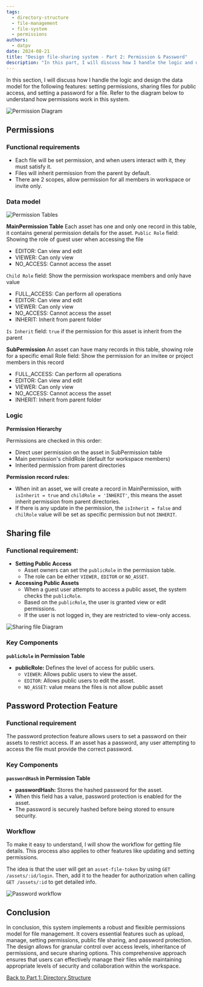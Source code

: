 ```yaml
---
tags:
  - directory-structure
  - file-management
  - file-system
  - permissions
authors:
  - datpv
date: 2024-08-21
title: "Design file-sharing system - Part 2: Permission & Password"
description: "In this part, I will discuss how I handle the logic and design the data model for the following features: setting permissions, sharing files for public access, and setting a password for a file."
---
```

In this section, I will discuss how I handle the logic and design the data model for the following features: setting permissions, sharing files for public access, and setting a password for a file. Refer to the diagram below to understand how permissions work in this system.

![Permission Diagram](assets/design-file-sharing-system_3.webp)

## Permissions

### Functional requirements

- Each file will be set permission, and when users interact with it, they must satisfy it.
- Files will inherit permission from the parent by default.
- There are 2 scopes, allow permission for all members in workspace or invite only.

### Data model

![Permission Tables](assets/design-file-sharing-system_4.webp)

**MainPermission Table**
Each asset has one and only one record in this table, it contains general permission details for the asset.
`Public Role` field: Showing the role of guest user when accessing the file
- EDITOR: Can view and edit
- VIEWER: Can only view
- NO_ACCESS: Cannot access the asset

`Child Role` field: Show the permission workspace members and only have value
- FULL_ACCESS: Can perform all operations
- EDITOR: Can view and edit
- VIEWER: Can only view
- NO_ACCESS: Cannot access the asset
- INHERIT: Inherit from parent folder

`Is Inherit` field: `true` if the permission for this asset is inherit from the parent

**SubPermission**
An asset can have many records in this table, showing role for a specific email
Role field: Show the permission for an invitee or project members in this record
- FULL_ACCESS: Can perform all operations
- EDITOR: Can view and edit
- VIEWER: Can only view
- NO_ACCESS: Cannot access the asset
- INHERIT: Inherit from parent folder

### Logic

**Permission Hierarchy**

Permissions are checked in this order:
- Direct user permission on the asset in SubPermission table
- Main permission's childRole (default for workspace members)
- Inherited permission from parent directories

**Permission record rules:**
- When init an asset, we will create a record in MainPermission, with `isInherit = true` and `childRole = 'INHERIT'`, this means the asset inherit permission from parent directories.
- If there is any update in the permission, the `isInherit = false` and `chilRole` value will be set as specific permission but not `INHERIT`.

## Sharing file

### Functional requirement:
- **Setting Public Access**
    - Asset owners can set the `publicRole` in the permission table.
    - The role can be either `VIEWER,` `EDITOR` or `NO_ASSET`.
- **Accessing Public Assets**
    - When a guest user attempts to access a public asset, the system checks the `publicRole`.
    - Based on the `publicRole`, the user is granted view or edit permissions.
    - If the user is not logged in, they are restricted to view-only access.

![Sharing file Diagram](assets/design-file-sharing-system_5.webp)

### Key Components

**`publicRole` in Permission Table**
- **publicRole:** Defines the level of access for public users.
    - `VIEWER`: Allows public users to view the asset.
    - `EDITOR`: Allows public users to edit the asset.
    - `NO_ASSET`: value means the files is not allow public asset

## Password Protection Feature

### Functional requirement

The password protection feature allows users to set a password on their assets to restrict access.  If an asset has a password, any user attempting to access the file must provide the correct password.

### Key Components

**`passwordHash` in Permission Table**
- **passwordHash:** Stores the hashed password for the asset.
- When this field has a value, password protection is enabled for the asset.
- The password is securely hashed before being stored to ensure security.

### Workflow
To make it easy to understand, I will show the workflow for getting file details. This process also applies to other features like updating and setting permissions.

The idea is that the user will get an `asset-file-token` by using `GET /assets/:id/login`. Then, add it to the header for authorization when calling `GET /assets/:id` to get detailed info.

![Password workflow](assets/design-file-sharing-system_6.webp)

## Conclusion
In conclusion, this system implements a robust and flexible permissions model for file management. It covers essential features such as upload, manage, setting permissions, public file sharing, and password protection. The design allows for granular control over access levels, inheritance of permissions, and secure sharing options. This comprehensive approach ensures that users can effectively manage their files while maintaining appropriate levels of security and collaboration within the workspace.

[Back to Part 1: Directory Structure](https://memo.d.foundation/playground/01_literature/design-file-sharing-system-part-1-directory-structure/)